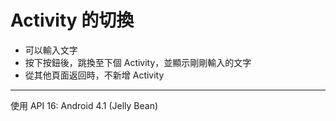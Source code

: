 # Activity 的切換

 - 可以輸入文字
 - 按下按鈕後，跳換至下個 Activity，並顯示剛剛輸入的文字
 - 從其他頁面返回時，不新增 Activity



------
使用 API 16: Android 4.1 (Jelly Bean)